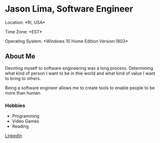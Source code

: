 # Jason Lima, Software Engineer
<p>Location: *RI, USA*</p>
<p>Time Zone: *EST*</p>
<p>Operating System: *Windows 10 Home Edition Version:1803*</p>

## About Me
Devoting myself to software engineering was a long process.
Determining what kind of person I want to be in thie world and 
what kind of value I want to bring to others.

Being a software engineer allows me to create tools to enable people to be more than human.

### Hobbies
<ul>
<li>Programming</li>
<li>Video Games</li>
<li>Reading</li>
</ul>

<a href="https://www.linkedin.com/in/jaylima0/">LinkedIn</a>
